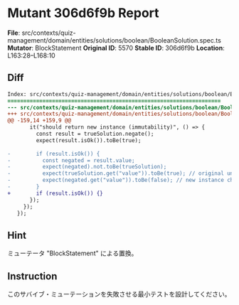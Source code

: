 # Mutant 306d6f9b Report

**File**: src/contexts/quiz-management/domain/entities/solutions/boolean/BooleanSolution.spec.ts
**Mutator**: BlockStatement
**Original ID**: 5570
**Stable ID**: 306d6f9b
**Location**: L163:28–L168:10

## Diff

```diff
Index: src/contexts/quiz-management/domain/entities/solutions/boolean/BooleanSolution.spec.ts
===================================================================
--- src/contexts/quiz-management/domain/entities/solutions/boolean/BooleanSolution.spec.ts	original
+++ src/contexts/quiz-management/domain/entities/solutions/boolean/BooleanSolution.spec.ts	mutated #5570
@@ -159,14 +159,9 @@
       it("should return new instance (immutability)", () => {
         const result = trueSolution.negate();
         expect(result.isOk()).toBe(true);
 
-        if (result.isOk()) {
-          const negated = result.value;
-          expect(negated).not.toBe(trueSolution);
-          expect(trueSolution.get("value")).toBe(true); // original unchanged
-          expect(negated.get("value")).toBe(false); // new instance changed
-        }
+        if (result.isOk()) {}
       });
     });
   });
```

## Hint

ミューテータ "BlockStatement" による置換。

## Instruction

このサバイブ・ミューテーションを失敗させる最小テストを設計してください。
